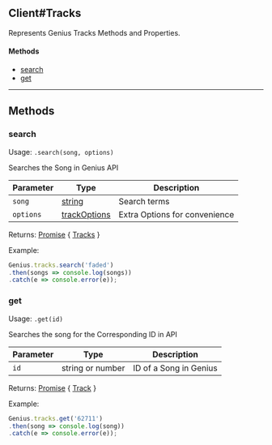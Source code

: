 ## Client#Tracks
Represents Genius Tracks Methods and Properties.

#### Methods
* [search](#search)
* [get](#get)

---

## Methods

### search

Usage: `.search(song, options)`

Searches the Song in Genius API

Parameter | Type | Description
----------|------|------------
`song` | [string](https://developer.mozilla.org/en-US/docs/Web/JavaScript/Reference/Global_Objects/String) | Search terms
`options` | [trackOptions](options/tracks) | Extra Options for convenience

Returns: [Promise](https://developer.mozilla.org/en/docs/Web/JavaScript/Reference/Global_Objects/Promise) { [Tracks](/classes/tracks) }

Example:
```js
Genius.tracks.search('faded')
.then(songs => console.log(songs))
.catch(e => console.error(e));
```

### get

Usage: `.get(id)`

Searches the song for the Corresponding ID in API

Parameter | Type | Description
----------|------|------------
`id` | string or number | ID of a Song in Genius

Returns: [Promise](https://developer.mozilla.org/en/docs/Web/JavaScript/Reference/Global_Objects/Promise) { [Track](/classes/track) }

Example:
```js
Genius.tracks.get('62711')
.then(song => console.log(song))
.catch(e => console.error(e));
```
